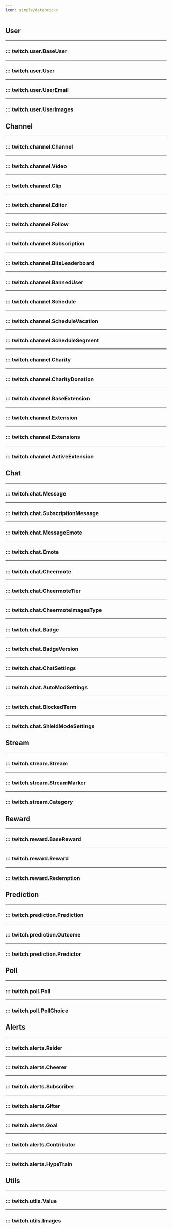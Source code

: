```yaml
---
icon: simple/databricks
---
```


## User
___
### ::: twitch.user.BaseUser
---
### ::: twitch.user.User
---
### ::: twitch.user.UserEmail
---
### ::: twitch.user.UserImages



## Channel
___
### ::: twitch.channel.Channel
---
### ::: twitch.channel.Video
---
### ::: twitch.channel.Clip
---
### ::: twitch.channel.Editor
---
### ::: twitch.channel.Follow
---
### ::: twitch.channel.Subscription
---
### ::: twitch.channel.BitsLeaderboard
---
### ::: twitch.channel.BannedUser
---
### ::: twitch.channel.Schedule
---
### ::: twitch.channel.ScheduleVacation
---
### ::: twitch.channel.ScheduleSegment
---
### ::: twitch.channel.Charity
---
### ::: twitch.channel.CharityDonation
---
### ::: twitch.channel.BaseExtension
---
### ::: twitch.channel.Extension
---
### ::: twitch.channel.Extensions
---
### ::: twitch.channel.ActiveExtension

## Chat
___
### ::: twitch.chat.Message
___
### ::: twitch.chat.SubscriptionMessage
---
### ::: twitch.chat.MessageEmote
---
### ::: twitch.chat.Emote
---
### ::: twitch.chat.Cheermote
---
### ::: twitch.chat.CheermoteTier
---
### ::: twitch.chat.CheermoteImagesType
---
### ::: twitch.chat.Badge
---
### ::: twitch.chat.BadgeVersion
---
### ::: twitch.chat.ChatSettings
---
### ::: twitch.chat.AutoModSettings
---
### ::: twitch.chat.BlockedTerm
---
### ::: twitch.chat.ShieldModeSettings


## Stream
___
### ::: twitch.stream.Stream
---
### ::: twitch.stream.StreamMarker
---
### ::: twitch.stream.Category


## Reward
___
### ::: twitch.reward.BaseReward
---
### ::: twitch.reward.Reward
---
### ::: twitch.reward.Redemption


## Prediction
___
### ::: twitch.prediction.Prediction
---
### ::: twitch.prediction.Outcome
---
### ::: twitch.prediction.Predictor


## Poll
___
### ::: twitch.poll.Poll
---
### ::: twitch.poll.PollChoice


## Alerts
___
### ::: twitch.alerts.Raider
---
### ::: twitch.alerts.Cheerer
---
### ::: twitch.alerts.Subscriber
---
### ::: twitch.alerts.Gifter
---
### ::: twitch.alerts.Goal
---
### ::: twitch.alerts.Contributor
---
### ::: twitch.alerts.HypeTrain


## Utils
___
### ::: twitch.utils.Value
---
### ::: twitch.utils.Images

